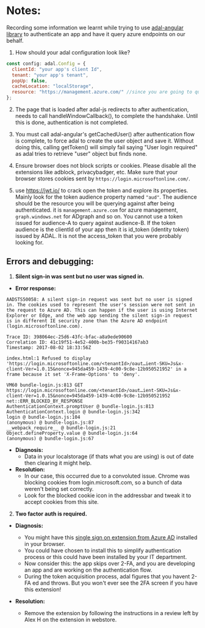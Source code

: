 # Notes:

Recording some information we learnt while trying to use [adal-angular library](https://github.com/AzureAD/azure-activedirectory-library-for-js) to authenticate an app and have it query azure endpoints on our behalf.

1. How should your adal configuration look like?
```javascript
const config: adal.Config = {
  clientId: "your app's client Id",
  tenant: "your app's tenant",
  popUp: false,
  cacheLocation: "localStorage",
  resource: "https://management.azure.com/" //since you are going to query against azure
};
```

2. The page that is loaded after adal-js redirects to after authentication, needs to call handleWindowCallback(), to complete the handshake.
Until this is done, authentication is not completed.

3. You must call adal-angular's getCachedUser() after authentication flow is complete, to force adal to create the user object and save it.
Without doing this, calling getToken() will simply fail saying "User login required" as adal tries to retrieve "user" object but finds none.

4. Ensure browser does not block scripts or cookies. Please disable all the extensions like adblock, privacybadger, etc. Make sure that your browser stores cookies sent by `https://login.microsoftonline.com/`.

5. use https://jwt.io/ to crack open the token and explore its properties. Mainly look for the token audience property named `"aud"`. The audience should be the resource you will be querying against after being authenticated. it is `management.azure.com` for azure management, `graph.windows.net` for ADgraph and so on.
You cannot use a token issued for audience-A to query against audience-B. If the token audience is the clientId of your app then it is id_token (identity token) issued by ADAL. It is not the access_token that you were probably looking for. 


## Errors and debugging:

1. **Silent sign-in was sent but no user was signed in.**


- **Error response:**
```
AADSTS50058: A silent sign-in request was sent but no user is signed in. The cookies used to represent the user's session were not sent in the request to Azure AD. This can happen if the user is using Internet Explorer or Edge, and the web app sending the silent sign-in request is in different IE security zone than the Azure AD endpoint (login.microsoftonline.com).

Trace ID: 398064ec-25d6-43fc-bfac-a8a9ede90600
Correlation ID: 41c19f51-4e52-400b-be35-f90314167ab3
Timestamp: 2017-08-02 18:33:56Z

index.html:1 Refused to display 'https://login.microsoftonline.com/<tenantId>/oaut…ient-SKU=Js&x-client-Ver=1.0.15&nonce=945da459-1439-4c00-9c8e-12b950521952' in a frame because it set 'X-Frame-Options' to 'deny'.

VM60 bundle-login.js:813 GET https://login.microsoftonline.com/<tenantId>/oaut…ient-SKU=Js&x-client-Ver=1.0.15&nonce=945da459-1439-4c00-9c8e-12b950521952 net::ERR_BLOCKED_BY_RESPONSE
AuthenticationContext.promptUser @ bundle-login.js:813
AuthenticationContext.login @ bundle-login.js:342
login @ bundle-login.js:104
(anonymous) @ bundle-login.js:87
__webpack_require__ @ bundle-login.js:21
Object.defineProperty.value @ bundle-login.js:64
(anonymous) @ bundle-login.js:67
```

- **Diagnosis:** 
  - Data in your localstorage (if thats what you are using) is out of date then clearing it might help.
- **Resolution:** 
  - In our case, this occurred due to a convoluted issue. Chrome was blocking cookies from login.microsoft.com, so a bunch of data weren't being set correctly. 
  - Look for the blocked cookie icon in the addressbar and tweak it to accept cookies from this site.

2. **Two factor auth is required.**

- **Diagnosis:** 
  - You might have this [single sign on extension from Azure AD](https://chrome.google.com/webstore/detail/windows-10-accounts/ppnbnpeolgkicgegkbkbjmhlideopiji/) installed in your browser. 
  - You could have chosen to install this to simplify authentication process or this could have been installed by your IT department.
  - Now consider this: the app skips over 2-FA, and you are developing an app and are working on the authentication flow. 
  - During the token acquisition process, adal figures that you havent 2-FA ed and throws. But you won't ever see the 2FA screen if you have this extension!

- **Resolution:**
  - Remove the extension by following the instructions in a review left by Alex H on the extension in webstore.


